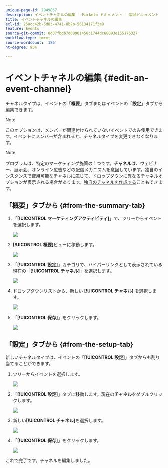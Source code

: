 ```yaml
---
unique-page-id: 2949857
description: イベントチャネルの編集 - Marketo ドキュメント - 製品ドキュメント
title: イベントチャネルの編集
exl-id: 250cc42b-5d83-4741-8b2b-56134171f3a9
feature: Events
source-git-commit: 0d37fbdb7d08901458c1744dc68893e155176327
workflow-type: tm+mt
source-wordcount: '186'
ht-degree: 95%

---
```


# イベントチャネルの編集 {#edit-an-event-channel}

チャネルタイプは、イベントの「**概要**」タブまたはイベントの「**設定**」タブから編集できます。

>[!NOTE]
>
>このオプションは、メンバーが関連付けられていないイベントでのみ使用できます。イベントにメンバーが含まれると、チャネルタイプを変更できなくなります。

>[!NOTE]
>
>プログラムは、特定のマーケティング施策の 1 つです。**チャネル**&#x200B;は、ウェビナー、展示会、オンライン広告などの配信メカニズムを意図しています。独自のインスタンスで使用可能なチャネルに応じて、ドロップダウンに異なるチャネルオプションが表示される場合があります。[独自のチャネルを作成する](/help/marketo/product-docs/administration/tags/create-a-program-channel.md)こともできます。

## 「概要」タブから {#from-the-summary-tab}

1. 「**[!UICONTROL マーケティングアクティビティ]**」で、ツリーからイベントを選択します。

   ![](assets/eventprogramseelct.png)

1. **[!UICONTROL 概要]**&#x200B;ビューに移動します。

   ![](assets/eventprogramsummary.png)

1. 「**[!UICONTROL 設定]**」カテゴリで、ハイパーリンクとして表示されている現在の「**[!UICONTROL チャネル]**」を選択します。

   ![](assets/channeltypeevent.png)

1. ドロップダウンリストから、新しい **[!UICONTROL チャネル]** を選択します。

   ![](assets/tradeshowchange.png)

1. 「**[!UICONTROL 保存]**」をクリックします。

   ![](assets/2017-06-13-09-35-53.png)

## 「設定」タブから {#from-the-setup-tab}

新しいチャネルタイプは、イベントの「**[!UICONTROL 設定]**」タブからも割り当てることができます。

1. ツリーからイベントを選択します。

   ![](assets/eventprogramseelct.png)

1. 「**[!UICONTROL 設定]**」タブに移動します。現在の&#x200B;**チャネル**&#x200B;をダブルクリックします。

   ![](assets/setuptabchangechannel.png)

1. 新しい&#x200B;**[!UICONTROL チャネル]**&#x200B;を選択します。

   ![](assets/tradeshowchange.png)

1. 「**[!UICONTROL 保存]**」をクリックします。

   ![](assets/2017-06-13-09-35-53.png)

これで完了です。チャネルを編集しました。
